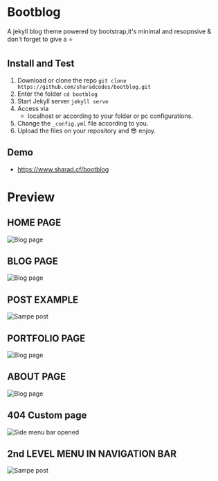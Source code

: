 # Bootblog
A jekyll blog theme powered by bootstrap,it's minimal and resopnsive & don't forget to give a :star:

## Install and Test

1. Download or clone the repo
   `git clone https://github.com/sharadcodes/bootblog.git`
2. Enter the folder
   `cd bootblog`
3. Start Jekyll server
   `jekyll serve`
4. Access via
   * localhost or according to your folder or pc configurations.
5. Change the `_config.yml` file according to you.
6. Upload the files on your repository and :sunglasses: enjoy.

## Demo

- https://www.sharad.cf/bootblog

# Preview

## HOME PAGE
![Blog page](https://github.com/sharadcodes/bootblog/raw/master/screenshots/home.png)
## BLOG PAGE
![Blog page](https://github.com/sharadcodes/bootblog/raw/master/screenshots/blog.png)
## POST EXAMPLE
![Sampe post](https://github.com/sharadcodes/bootblog/raw/master/screenshots/post.png)
## PORTFOLIO PAGE
![Blog page](https://github.com/sharadcodes/bootblog/raw/master/screenshots/portfolio.png)
## ABOUT PAGE
![Blog page](https://github.com/sharadcodes/bootblog/raw/master/screenshots/blog.png)
## 404 Custom page
![Side menu bar opened](https://github.com/sharadcodes/bootblog/raw/master/screenshots/404.png)
## 2nd LEVEL MENU IN NAVIGATION BAR
![Sampe post](https://github.com/sharadcodes/bootblog/raw/master/screenshots/second-level-menu-open.png)
